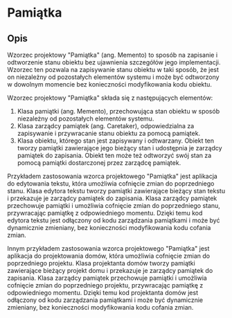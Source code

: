 # Pamiątka
## Opis
Wzorzec projektowy "Pamiątka" (ang. Memento) to sposób na zapisanie i odtworzenie stanu obiektu bez ujawnienia szczegółów jego implementacji. Wzorzec ten pozwala na zapisywanie stanu obiektu w taki sposób, że jest on niezależny od pozostałych elementów systemu i może być odtworzony w dowolnym momencie bez konieczności modyfikowania kodu obiektu.

Wzorzec projektowy "Pamiątka" składa się z następujących elementów:
1. Klasa pamiątki (ang. Memento), przechowująca stan obiektu w sposób niezależny od pozostałych elementów systemu.
2. Klasa zarządcy pamiątek (ang. Caretaker), odpowiedzialna za zapisywanie i przywracanie stanu obiektu za pomocą pamiątek.
3. Klasa obiektu, którego stan jest zapisywany i odtwarzany. Obiekt ten tworzy pamiątki zawierające jego bieżący stan i udostępnia je zarządcy pamiątek do zapisania. Obiekt ten może też odtworzyć swój stan za pomocą pamiątki dostarczonej przez zarządcę pamiątek.

Przykładem zastosowania wzorca projektowego "Pamiątka" jest aplikacja do edytowania tekstu, która umożliwia cofnięcie zmian do poprzedniego stanu. Klasa edytora tekstu tworzy pamiątki zawierające bieżący stan tekstu i przekazuje je zarządcy pamiątek do zapisania. Klasa zarządcy pamiątek przechowuje pamiątki i umożliwia cofnięcie zmian do poprzedniego stanu, przywracając pamiątkę z odpowiedniego momentu. Dzięki temu kod edytora tekstu jest odłączony od kodu zarządzania pamiątkami i może być dynamicznie zmieniany, bez konieczności modyfikowania kodu cofania zmian.

Innym przykładem zastosowania wzorca projektowego "Pamiątka" jest aplikacja do projektowania domów, która umożliwia cofnięcie zmian do poprzedniego projektu. Klasa projektanta domów tworzy pamiątki zawierające bieżący projekt domu i przekazuje je zarządcy pamiątek do zapisania. Klasa zarządcy pamiątek przechowuje pamiątki i umożliwia cofnięcie zmian do poprzedniego projektu, przywracając pamiątkę z odpowiedniego momentu. Dzięki temu kod projektanta domów jest odłączony od kodu zarządzania pamiątkami i może być dynamicznie zmieniany, bez konieczności modyfikowania kodu cofania zmian.